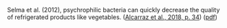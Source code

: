 Selma et al. (2012), psychrophilic bacteria can quickly decrease the quality of refrigerated products like vegetables.  ([Alcarraz et al., 2018, p. 34](zotero://select/library/items/2J8AIQBB)) ([pdf](zotero://open-pdf/library/items/EZ449CIN?page=4&annotation=FDFEUDVG))